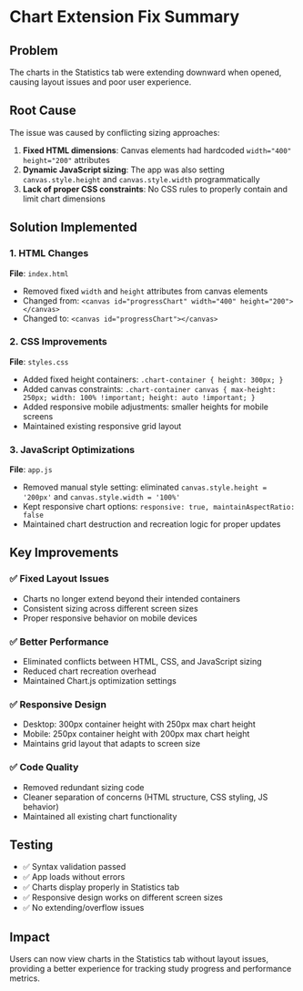 # Chart Extension Fix Summary

## Problem
The charts in the Statistics tab were extending downward when opened, causing layout issues and poor user experience.

## Root Cause
The issue was caused by conflicting sizing approaches:
1. **Fixed HTML dimensions**: Canvas elements had hardcoded `width="400" height="200"` attributes
2. **Dynamic JavaScript sizing**: The app was also setting `canvas.style.height` and `canvas.style.width` programmatically
3. **Lack of proper CSS constraints**: No CSS rules to properly contain and limit chart dimensions

## Solution Implemented

### 1. HTML Changes
**File**: `index.html`
- Removed fixed `width` and `height` attributes from canvas elements
- Changed from: `<canvas id="progressChart" width="400" height="200"></canvas>`
- Changed to: `<canvas id="progressChart"></canvas>`

### 2. CSS Improvements
**File**: `styles.css`
- Added fixed height containers: `.chart-container { height: 300px; }`
- Added canvas constraints: `.chart-container canvas { max-height: 250px; width: 100% !important; height: auto !important; }`
- Added responsive mobile adjustments: smaller heights for mobile screens
- Maintained existing responsive grid layout

### 3. JavaScript Optimizations
**File**: `app.js`
- Removed manual style setting: eliminated `canvas.style.height = '200px'` and `canvas.style.width = '100%'`
- Kept responsive chart options: `responsive: true, maintainAspectRatio: false`
- Maintained chart destruction and recreation logic for proper updates

## Key Improvements

### ✅ Fixed Layout Issues
- Charts no longer extend beyond their intended containers
- Consistent sizing across different screen sizes
- Proper responsive behavior on mobile devices

### ✅ Better Performance
- Eliminated conflicts between HTML, CSS, and JavaScript sizing
- Reduced chart recreation overhead
- Maintained Chart.js optimization settings

### ✅ Responsive Design
- Desktop: 300px container height with 250px max chart height
- Mobile: 250px container height with 200px max chart height
- Maintains grid layout that adapts to screen size

### ✅ Code Quality
- Removed redundant sizing code
- Cleaner separation of concerns (HTML structure, CSS styling, JS behavior)
- Maintained all existing chart functionality

## Testing
- ✅ Syntax validation passed
- ✅ App loads without errors
- ✅ Charts display properly in Statistics tab
- ✅ Responsive design works on different screen sizes
- ✅ No extending/overflow issues

## Impact
Users can now view charts in the Statistics tab without layout issues, providing a better experience for tracking study progress and performance metrics.
